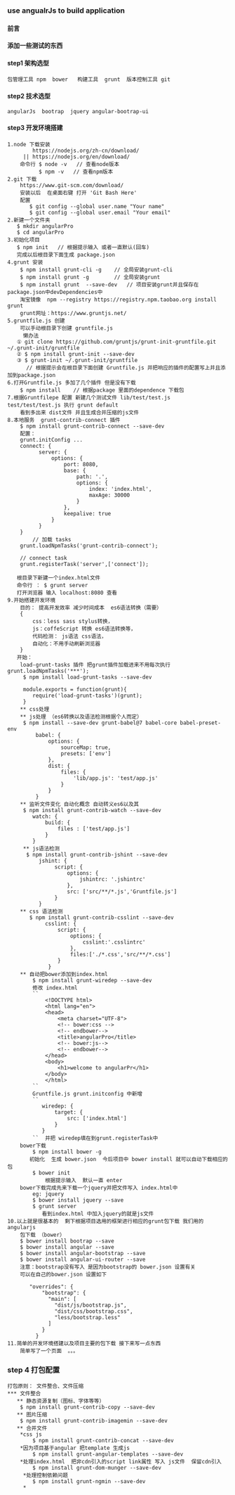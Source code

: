 ### use angualrJs to build application
#### 前言
#### 添加一些测试的东西
#### step1 架构选型
	包管理工具 npm  bower   构建工具  grunt  版本控制工具 git
#### step2 技术选型
	angularJs  bootrap  jquery angular-bootrap-ui
#### step3 开发环境搭建
    1.node 下载安装
            https://nodejs.org/zh-cn/download/
         || https://nodejs.org/en/download/
        命令行 $ node -v   // 查看node版本
    	      $ npm -v   // 查看npm版本
    2.git 下载
        https://www.git-scm.com/download/
        安装以后  在桌面右键 打开 'Git Bash Here'
        配置
           $ git config --global user.name "Your name"
           $ git config --global user.email "Your email"
    2.新建一个文件夹
       $ mkdir angularPro
       $ cd angularPro
    3.初始化项目
       $ npm init   // 根据提示输入 或者一直默认(回车)
       完成以后根目录下面生成 package.json
    4.grunt 安装
        $ npm install grunt-cli -g    // 全局安装grunt-cli
        $ npm install grunt -g        // 全局安装grunt
        $ npm install grunt  --save-dev   // 项目安装grunt并且保存在 package.json中devDependencies中
	    淘宝镜像  npm --registry https://registry.npm.taobao.org install grunt
	    grunt网址：https://www.gruntjs.net/
	5.gruntfile.js 创建
	    可以手动根目录下创建 gruntfile.js
	     懒办法
	   ① git clone https://github.com/gruntjs/grunt-init-gruntfile.git ~/.grunt-init/gruntfile
       ② $ npm install grunt-init --save-dev
       ③ $ grunt-init ~/.grunt-init/gruntfile
          // 根据提示会在根目录下面创建 Gruntfile.js 并把响应的插件的配置写上并且添加到package.json
	6.打开Gruntfile.js 多加了几个插件 但是没有下载
	    $ npm install    // 根据package 里面的dependence 下载包
	7.根据Gruntfilepe 配置 新建几个测试文件 lib/test/test.js  test/test/test.js 执行 grunt default
	    看到多出来 dist文件 并且生成合并压缩的js文件
	8.本地服务  grunt-contrib-connect 插件
	    $ npm install grunt-contrib-connect --save-dev
	    配置：
	    grunt.initConfig ...
        connect: {
              server: {
                  options: {
                      port: 8080,
                      base: {
                          path: '.',
                          options: {
                              index: 'index.html',
                              maxAge: 30000
                          }
                      },
                      keepalive: true
                  }
              }
        }
            // 加载 tasks
        grunt.loadNpmTasks('grunt-contrib-connect');

        // connect task
        grunt.registerTask('server',['connect']);

       根目录下新建一个index.html文件
       命令行 ： $ grunt server
       打开浏览器 输入 localhost:8080 查看
    9.开始搭建开发环境
        目的： 提高开发效率 减少时间成本  es6语法转换（需要）
        {
            css：less sass stylus转换，
            js：coffeScript 转换 es6语法转换等，
            代码检测： js语法 css语法，
            自动化：不用手动刷新浏览器
        }
       开始：
        load-grunt-tasks 插件 把grunt插件加载进来不用每次执行grunt.loadNpmTasks('***');
         $ npm install load-grunt-tasks --save-dev

         module.exports = function(grunt){
            require('load-grunt-tasks')(grunt);
         }
        ** css处理
        ** js处理 （es6转换以及语法检测根据个人而定）
         $ npm install --save-dev grunt-babel@7 babel-core babel-preset-env
             babel: {
                 options: {
                     sourceMap: true,
                     presets: ['env']
                 },
                 dist: {
                     files: {
                         'lib/app.js': 'test/app.js'
                     }
                 }
             }
        ** 监听文件变化 自动化概念 自动转义es6以及其
         $ npm install grunt-contrib-watch --save-dev
            watch: {
                build: {
                    files : ['test/app.js']
                }
            }
         ** js语法检测
          $ npm install grunt-contrib-jshint --save-dev
              jshint: {
                   script: {
                       options: {
                           jshintrc: '.jshintrc'
                       },
                       src: ['src/**/*.js','Gruntfile.js']
                   }
              }
        ** css 语法检测
           $ npm install grunt-contrib-csslint --save-dev
                csslint: {
                    script: {
                        options: {
                            csslint:'.csslintrc'
                        },
                        files:['./*.css','src/**/*.css']
                    }
                 }
        ** 自动把bower添加到index.html
            $ npm install grunt-wiredep --save-dev
            修改 index.html
            ``
                <!DOCTYPE html>
                <html lang="en">
                <head>
                    <meta charset="UTF-8">
                    <!-- bower:css -->
                    <!-- endbower-->
                    <title>angularPro</title>
                    <!-- bower:js-->
                    <!-- endbower-->
                </head>
                <body>
                    <h1>welcome to angularPr</h1>
                </body>
                </html>
            ``
            Gruntfile.js grunt.initconfig 中新增
            ``
               wiredep: {
                   target: {
                       src: ['index.html']
                   }
               }
            ``  并把 wiredep填在到grunt.registerTask中
        bower下载
            $ npm install bower -g
           初始化  生成 bower.json  今后项目中 bower install 就可以自动下载相应的包
            $ bower init
                根据提示输入  默认一直 enter
        bower下载完成先来下载一个jquery并把文件写入 index.html中
            eg: jquery
            $ bower install jquery --save
            $ grunt server
               看到index.html 中加入jquery的就是js文件
    10.以上就是很基本的  剩下根据项目选用的框架进行相应的grunt包下载 我们用的angularjs
        包下载 （bower）
        $ bower install bootrap --save
        $ bower install angular --save
        $ bower install angular-bootstrap --save
        $ bower install angular-ui-router --save
        注意：bootstrap没有写入 是因为bootstrap的 bower.json 设置有关
        可以在自己的bower.json 设置如下

           "overrides": {
               "bootstrap": {
                 "main": [
                   "dist/js/bootstrap.js",
                   "dist/css/bootstrap.css",
                   "less/bootstrap.less"
                 ]
               }
             }
    11.简单的开发环境搭建以及项目主要的包下载 接下来写一点东西
        简单写了一个页面  。。。


### step 4 打包配置
    打包原则： 文件整合、文件压缩
    *** 文件整合
       ** 静态资源复制（图标、字体等等）
        $ npm install grunt-contrib-copy --save-dev
       ** 图片压缩
        $ npm install grunt-contrib-imagemin --save-dev
       ** 合并文件
        *css js
            $ npm install grunt-contrib-concat --save-dev
        *因为项目基于angular 把template 生成js
            $ npm install grunt-angular-templates --save-dev
        *处理index.html  把非cdn引入的script link属性 写入 js文件  保留cdn引入
            $ npm install grunt-dom-munger --save-dev
         *处理控制依赖问题
            $ npm install grunt-ngmin --save-dev
         *









































	初始化项目
	  $ npm init
	grunt 安装：
	  $ npm install grunt-cli -g
	  $ npm install grunt@0.4.5 -g
	  $ npm install grunt@0.4.5 --save-dev   // devDependencies 开发下 (构建工具 开发工具 测试工具等)   --save  dependencies  生产依赖(插件 等)
	  
	grunt 用于解决问题：
	    一、开发环境搭建
	        1.http服务  直接localhost访问   自动化
            2.代码检测  语法检测
	    二、打包配置
            3.代码压缩  css js html 图片处理
            4.打包  css  js  html
            5.静态资源  外链的js  css  img  font
	  

#### 遇到问题 
	1.grunt插件   grunt-wiredep  自动把bower下载的js css 插入页面html中
	   问题a. 无法插入      原因 ：页面(html要指定注释 即插入的 script link标签位置) 解决 html中添加注释    
	   		<!-- bower:css-->   
	   		<!-- endbower -->
	   		<!-- bower:js -->
	   		<!-- endbower -->
	   问题b.无法插入bootrap   原因 ：bootrap的原因      解决  修改自己的 bower.json文件   添加下面的内容
	   		"overrides": {
			    "bootstrap": {
			      "main": [
			        "dist/js/bootstrap.js",
			        "dist/css/bootstrap.css",
			        "less/bootstrap.less"
			      ]
			    }
			  }
	  问题c： 出现引入错乱问题
	  	会根据 bower.json 的顺序写入到html 自己注意引入的先后顺序
	
    Gruntfile.js 配置
        // 'wrapper'  function 函数
     module.exports = function(grunt){
            // 插件配置
            grunt.initConfig({

            });
            // 加载插件
            grunt.loadNpmTasks('pluginName');

            // 配置任务

            grunt.registerTask('server',['plugin1','...'])

     }
     注意：
        加载插件使用插件   load-grunt-tasks
        eg ;
            require('load-grunt-tasks')(grunt);
            ==== 等价于
            .....
            grunt.loadNpmTasks('pluginName');
	###
	测试grunt-contrib-connect
		grunt.registerTask('connect',['connect']); 不能执行
	 名字不能和其相同
    ****
    包下载font-awesome字体图标的时候 引入css文件不能显示图标
       原因是：版本问题 V4X以及以下 可以 v5版本使用改变 参考 https://fontawesome.com/start

